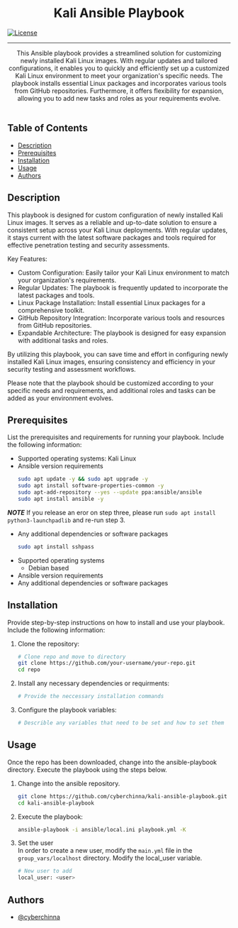 <h1 align="center">Kali Ansible Playbook</h1> 

[![License](https://img.shields.io/badge/License-MIT-blue.svg)](https://opensource.org/licenses/MIT)

---

<p align="center">  This Ansible playbook provides a streamlined solution for customizing newly installed Kali Linux images. With regular updates and tailored configurations, it enables you to quickly and efficiently set up a customized Kali Linux environment to meet your organization's specific needs. The playbook installs essential Linux packages and incorporates various tools from GitHub repositories. Furthermore, it offers flexibility for expansion, allowing you to add new tasks and roles as your requirements evolve.
 <br><br>
</p>

## Table of Contents
+ [Description](#description)
+ [Prerequisites](#prerequisites)
+ [Installation](#installation)
+ [Usage](#usage)
+ [Authors](#authors)


## Description <a name = "description"></a>

This playbook is designed for custom configuration of newly installed Kali Linux images. It serves as a reliable and up-to-date solution to ensure a consistent setup across your Kali Linux deployments. With regular updates, it stays current with the latest software packages and tools required for effective penetration testing and security assessments.

Key Features:
- Custom Configuration: Easily tailor your Kali Linux environment to match your organization's requirements.
- Regular Updates: The playbook is frequently updated to incorporate the latest packages and tools.
- Linux Package Installation: Install essential Linux packages for a comprehensive toolkit.
- GitHub Repository Integration: Incorporate various tools and resources from GitHub repositories.
- Expandable Architecture: The playbook is designed for easy expansion with additional tasks and roles.

By utilizing this playbook, you can save time and effort in configuring newly installed Kali Linux images, ensuring consistency and efficiency in your security testing and assessment workflows.

Please note that the playbook should be customized according to your specific needs and requirements, and additional roles and tasks can be added as your environment evolves.

## Prerequisites <a name = "prerequiisites"></a>

List the prerequisites and requirements for running your playbook. Include the following information:

- Supported operating systems: Kali Linux
- Ansible version requirements
  ```bash
  sudo apt update -y && sudo apt upgrade -y
  sudo apt install software-properties-common -y
  sudo apt-add-repository --yes --update ppa:ansible/ansible
  sudo apt install ansible -y
  ```
**_NOTE_**
 If you release an eror on step three, please run `sudo apt install python3-launchpadlib` and re-run step 3.
 
- Any additional dependencies or software packages
  ```bash
  sudo apt install sshpass
  ```
- Supported operating systems
    - Debian based
- Ansible version requirements
- Any additional dependencies or software packages

## Installation <a name = "installation"></a>

Provide step-by-step instructions on how to install and use your playbook. Include the following information:

1. Clone the repository:
   ```bash
   # Clone repo and move to directory 
   git clone https://github.com/your-username/your-repo.git
   cd repo
   ```

2. Install any necessary dependencies or requirments:
    ```bash
    # Provide the neccessary installation commands
    ```

3. Configure the playbook variables:
    ```bash
    # Describle any variables that need to be set and how to set them 
    ```

## Usage <a name = "usage"></a>

Once the repo has been downloaded, change into the ansible-playbook directory. Execute the playbook using the steps below.

1. Change into the ansible repository.
    ```bash
    git clone https://github.com/cyberchinna/kali-ansible-playbook.git
    cd kali-ansible-playbook
    ``` 

2. Execute the playbook:
    ```bash
    ansible-playbook -i ansible/local.ini playbook.yml -K 
    ```

3. Set the user  
   In order to create a new user, modify the `main.yml` file in the `group_vars/localhost` directory. Modify the
   local_user variable.
   ```bash
   # New user to add
   local_user: <user>
   ```

## Authors <a name = "authors"></a>

- [@cyberchinna](https://github.com/cyberchinna) 
 
